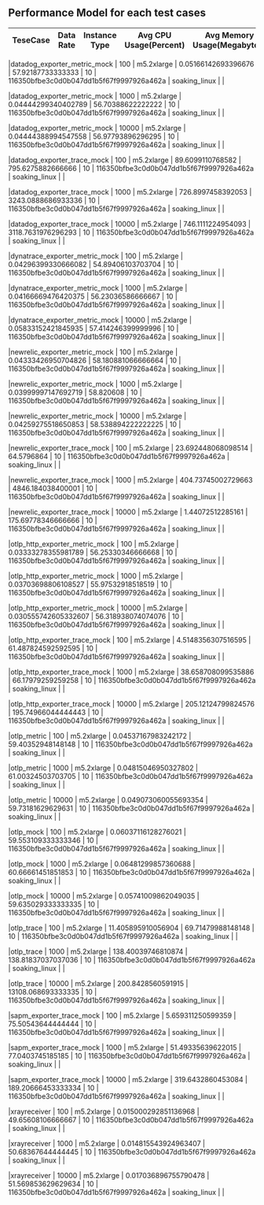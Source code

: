 ## Performance Model for each test cases

  | TeseCase | Data Rate | Instance Type | Avg CPU Usage(Percent) | Avg Memory Usage(Megabytes) | Collection Period | Commit Id  | Testing AMi  |   |   |
  |----------|-----------|---------------|---------------|------------------|-------------------|------------|---|---|---|

  |datadog_exporter_metric_mock | 100 | m5.2xlarge | 0.05166142693396676 | 57.92187733333333 | 10 | 116350bfbe3c0d0b047dd1b5f67f9997926a462a | soaking_linux | |

  |datadog_exporter_metric_mock | 1000 | m5.2xlarge | 0.04444299340402789 | 56.70388622222222 | 10 | 116350bfbe3c0d0b047dd1b5f67f9997926a462a | soaking_linux | |

  |datadog_exporter_metric_mock | 10000 | m5.2xlarge | 0.04444388994547558 | 56.97793896296295 | 10 | 116350bfbe3c0d0b047dd1b5f67f9997926a462a | soaking_linux | |

  |datadog_exporter_trace_mock | 100 | m5.2xlarge | 89.6099110768582 | 795.6275882666666 | 10 | 116350bfbe3c0d0b047dd1b5f67f9997926a462a | soaking_linux | |

  |datadog_exporter_trace_mock | 1000 | m5.2xlarge | 726.8997458392053 | 3243.0888686933336 | 10 | 116350bfbe3c0d0b047dd1b5f67f9997926a462a | soaking_linux | |

  |datadog_exporter_trace_mock | 10000 | m5.2xlarge | 746.1111224954093 | 3118.7631976296293 | 10 | 116350bfbe3c0d0b047dd1b5f67f9997926a462a | soaking_linux | |

  |dynatrace_exporter_metric_mock | 100 | m5.2xlarge | 0.04296399330666082 | 54.89406103703704 | 10 | 116350bfbe3c0d0b047dd1b5f67f9997926a462a | soaking_linux | |

  |dynatrace_exporter_metric_mock | 1000 | m5.2xlarge | 0.04166669476420375 | 56.23036586666667 | 10 | 116350bfbe3c0d0b047dd1b5f67f9997926a462a | soaking_linux | |

  |dynatrace_exporter_metric_mock | 10000 | m5.2xlarge | 0.05833152421845935 | 57.414246399999996 | 10 | 116350bfbe3c0d0b047dd1b5f67f9997926a462a | soaking_linux | |

  |newrelic_exporter_metric_mock | 100 | m5.2xlarge | 0.04333426950704826 | 58.180881066666664 | 10 | 116350bfbe3c0d0b047dd1b5f67f9997926a462a | soaking_linux | |

  |newrelic_exporter_metric_mock | 1000 | m5.2xlarge | 0.03999997147692719 | 58.820608 | 10 | 116350bfbe3c0d0b047dd1b5f67f9997926a462a | soaking_linux | |

  |newrelic_exporter_metric_mock | 10000 | m5.2xlarge | 0.04259275518650853 | 58.538894222222225 | 10 | 116350bfbe3c0d0b047dd1b5f67f9997926a462a | soaking_linux | |

  |newrelic_exporter_trace_mock | 100 | m5.2xlarge | 23.692448068098514 | 64.5796864 | 10 | 116350bfbe3c0d0b047dd1b5f67f9997926a462a | soaking_linux | |

  |newrelic_exporter_trace_mock | 1000 | m5.2xlarge | 404.73745002729663 | 4846.184038400001 | 10 | 116350bfbe3c0d0b047dd1b5f67f9997926a462a | soaking_linux | |

  |newrelic_exporter_trace_mock | 10000 | m5.2xlarge | 1.44072512285161 | 175.69778346666666 | 10 | 116350bfbe3c0d0b047dd1b5f67f9997926a462a | soaking_linux | |

  |otlp_http_exporter_metric_mock | 100 | m5.2xlarge | 0.03333278355981789 | 56.25330346666668 | 10 | 116350bfbe3c0d0b047dd1b5f67f9997926a462a | soaking_linux | |

  |otlp_http_exporter_metric_mock | 1000 | m5.2xlarge | 0.03703698806108527 | 55.97532918518519 | 10 | 116350bfbe3c0d0b047dd1b5f67f9997926a462a | soaking_linux | |

  |otlp_http_exporter_metric_mock | 10000 | m5.2xlarge | 0.030555742605332607 | 56.318938074074076 | 10 | 116350bfbe3c0d0b047dd1b5f67f9997926a462a | soaking_linux | |

  |otlp_http_exporter_trace_mock | 100 | m5.2xlarge | 4.5148356307516595 | 61.487824592592595 | 10 | 116350bfbe3c0d0b047dd1b5f67f9997926a462a | soaking_linux | |

  |otlp_http_exporter_trace_mock | 1000 | m5.2xlarge | 38.658708099535886 | 66.17979259259258 | 10 | 116350bfbe3c0d0b047dd1b5f67f9997926a462a | soaking_linux | |

  |otlp_http_exporter_trace_mock | 10000 | m5.2xlarge | 205.12124799824576 | 195.74966044444443 | 10 | 116350bfbe3c0d0b047dd1b5f67f9997926a462a | soaking_linux | |

  |otlp_metric | 100 | m5.2xlarge | 0.04537167983242172 | 59.40352948148148 | 10 | 116350bfbe3c0d0b047dd1b5f67f9997926a462a | soaking_linux | |

  |otlp_metric | 1000 | m5.2xlarge | 0.04815046950327802 | 61.00324503703705 | 10 | 116350bfbe3c0d0b047dd1b5f67f9997926a462a | soaking_linux | |

  |otlp_metric | 10000 | m5.2xlarge | 0.049073060055693354 | 59.73181629629631 | 10 | 116350bfbe3c0d0b047dd1b5f67f9997926a462a | soaking_linux | |

  |otlp_mock | 100 | m5.2xlarge | 0.06037116128276021 | 59.553109333333346 | 10 | 116350bfbe3c0d0b047dd1b5f67f9997926a462a | soaking_linux | |

  |otlp_mock | 1000 | m5.2xlarge | 0.06481299857360688 | 60.66661451851853 | 10 | 116350bfbe3c0d0b047dd1b5f67f9997926a462a | soaking_linux | |

  |otlp_mock | 10000 | m5.2xlarge | 0.05741009862049035 | 59.635029333333335 | 10 | 116350bfbe3c0d0b047dd1b5f67f9997926a462a | soaking_linux | |

  |otlp_trace | 100 | m5.2xlarge | 11.405895910056904 | 69.71479988148148 | 10 | 116350bfbe3c0d0b047dd1b5f67f9997926a462a | soaking_linux | |

  |otlp_trace | 1000 | m5.2xlarge | 138.40039746810874 | 138.81837037037036 | 10 | 116350bfbe3c0d0b047dd1b5f67f9997926a462a | soaking_linux | |

  |otlp_trace | 10000 | m5.2xlarge | 200.8428560591915 | 13108.068693333335 | 10 | 116350bfbe3c0d0b047dd1b5f67f9997926a462a | soaking_linux | |

  |sapm_exporter_trace_mock | 100 | m5.2xlarge | 5.659311250599359 | 75.50543644444444 | 10 | 116350bfbe3c0d0b047dd1b5f67f9997926a462a | soaking_linux | |

  |sapm_exporter_trace_mock | 1000 | m5.2xlarge | 51.49335639622015 | 77.0403745185185 | 10 | 116350bfbe3c0d0b047dd1b5f67f9997926a462a | soaking_linux | |

  |sapm_exporter_trace_mock | 10000 | m5.2xlarge | 319.6432860453084 | 189.20666453333334 | 10 | 116350bfbe3c0d0b047dd1b5f67f9997926a462a | soaking_linux | |

  |xrayreceiver | 100 | m5.2xlarge | 0.015000292851136968 | 49.65608106666667 | 10 | 116350bfbe3c0d0b047dd1b5f67f9997926a462a | soaking_linux | |

  |xrayreceiver | 1000 | m5.2xlarge | 0.014815543924963407 | 50.68367644444445 | 10 | 116350bfbe3c0d0b047dd1b5f67f9997926a462a | soaking_linux | |

  |xrayreceiver | 10000 | m5.2xlarge | 0.017036896755790478 | 51.569853629629634 | 10 | 116350bfbe3c0d0b047dd1b5f67f9997926a462a | soaking_linux | |

 